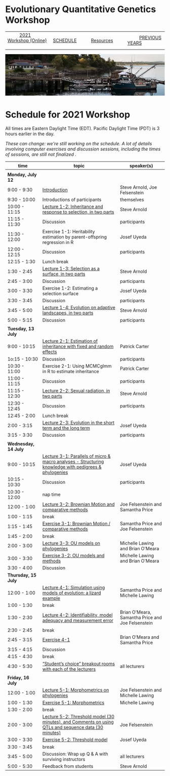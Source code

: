 
# Evolutionary Quantitative Genetics Workshop #

|        |        |        |    |
|--------|---------------------------------------------|--------------------|------------------------------------------|
| &nbsp;&nbsp;&nbsp;&nbsp;&nbsp;&nbsp;&nbsp;&nbsp;&nbsp; [2021 Workshop (Online)](/index.html) &nbsp;&nbsp;&nbsp;&nbsp;&nbsp;&nbsp;&nbsp;&nbsp;&nbsp; | &nbsp;&nbsp;&nbsp;&nbsp;&nbsp;&nbsp;&nbsp;&nbsp;&nbsp;&nbsp;&nbsp;&nbsp; [SCHEDULE](schedule.html) &nbsp;&nbsp;&nbsp;&nbsp;&nbsp;&nbsp;&nbsp;&nbsp;&nbsp; | &nbsp;&nbsp;&nbsp;&nbsp;&nbsp;&nbsp;&nbsp;&nbsp;&nbsp;&nbsp;&nbsp;&nbsp; [Resources](resources.html) &nbsp;&nbsp;&nbsp;&nbsp;&nbsp;&nbsp;&nbsp;&nbsp;&nbsp; | &nbsp;&nbsp;&nbsp;&nbsp;&nbsp;&nbsp;&nbsp;&nbsp;&nbsp; [PREVIOUS YEARS](previous.html) &nbsp;&nbsp;&nbsp;&nbsp;&nbsp;&nbsp; |


<div align="left">
<img src="/media/FHLimage2018b.jpg" alt="FHL waterfront in 2018">
</div>

# Schedule for 2021 Workshop #

All times are Eastern Daylight Time (EDT).  Pacific Daylight Time (PDT) is 3 hours earlier in the day.

_These can change: we're still working on the schedule.  A lot of details involving computer exercises and discussion sessions, including the times of sessions, are still not finalized ._


| time | topic  |  speaker(s) |
|---------|-------------|------------------|
| | | |
| **Monday, July 12**  |   |    |   
| 9:00 - 9:30 | [Introduction](lecture1-1.html) | Steve Arnold, Joe Felsenstein |
| 9:30 - 10:00 | Introductions of participants | themselves |
| 10:00 - 11:15 | [Lecture 1-2:  Inheritance and response to selection, in two parts](lecture1-2.html) | Steve Arnold | 
| 11:15 - 11:30 | Discussion | participants |
| 11:30 - 12:00 | Exercise 1-1:  Heritability estimation by parent-offspring regression in R | Josef Uyeda |
| 12:00 - 12:15 | Discussion | participants |
| 12:15 - 1:30 | Lunch break |  |
| 1:30 - 2:45 | [Lecture 1-3:  Selection as a surface, in two parts](lecture1-3.html) | Steve Arnold |
| 2:45 - 3:00 | Discussion | participants |
| 3:00 - 3:30 | Exercise 1-2:  Estimating a selection surface  | Josef Uyeda |
| 3:30 - 3:45 | Discussion | participants |
| 3:45 - 5:00 | [Lecture 1-4:  Evolution on adaptive landscapes, in two parts](lecture1-4.html) | Steve Arnold |
| 5:00 - 5:15 | Discussion | participants |
|  |  |  |
| **Tuesday, 13 July** | | |
| 9:00 - 10:15 | [Lecture 2-1:  Estimation of inheritance with fixed and random effects](lecture2-1.html) | Patrick Carter | 
| 1o:15 - 10:30 | Discussion | participants |
| 10:30 - 11:00 | Exercise 2-1:  Using MCMCglmm in R to estimate inheritance | Patrick Carter |
| 11:00 - 11:15 | Discussion | participants |
| 11:15 - 12:30 | [Lecture 2-2:  Sexual radiation, in two parts](lecture2-2.html) | Steve Arnold | 
| 12:30 - 12:45 | Discussion | participants |
| 12:45 - 2:00 | Lunch break | 
| 2:00 - 3:15 | [Lecture 2-3:  Evolution in the short term and the long term](lecture2-3.html) | Josef Uyeda |
| 3:15 - 3:30 | Discussion | participants |
| | | |
| **Wednesday, 14 July** | | |
| 9:00 - 10:15 | [Lecture 3-1: Parallels of micro & macro analyses - Structuring knowledge with pedigrees & phylogenies](lecture3-1.html) | Josef Uyeda | 
| 10:15 - 10:30 | Discussion | participants |
| 10:30 - 12:00 | nap time | |
| 12:00 - 1:00 | [Lecture 3-2: Brownian Motion and comparative methods](lecture3-2.html) | Joe Felsenstein and Samantha Price |
| 1:00 - 1:15 | break | |
| 1:15 - 1:45 | [Exercise 3-1: Brownian Motion / comparative methods](exercise3-1.html) | Samantha Price and Joe Felsenstein | 
| 1:45 - 2:00 | break | |
| 2:00 - 3:00 | [Lecture 3-3: OU models on phylogenies](lecture3-3.html) | Michelle Lawing and Brian O'Meara |
| 3:00 - 3:30 | [Exercise 3-2: OU models and methods](exercise3-2.html) | Michelle Lawing and Brian O'Meara |
| 3:30 - 4:00 | Discussion | |
| **Thursday, 15 July** | | |
|12:00 - 1:00 | [Lecture 4-1: Simulation using models of evolution: a lizard example](lecture4-1.html) | Samantha Price and Michelle Lawing |
| 1:00 - 1:30 | break |  |
| 1:30 - 2:30 | [Lecture 4-2: Identifiability, model adequacy and measurement error](lecture4-2.html) | Brian O'Meara, Samantha Price and Joe Felsenstein | 
| 2:30 - 2:45 | break |  |
| 2:45 - 3:15 | [Exercise 4-1](exercise4-1.html) | Brian O'Meara and Samantha Price |
| 3:15 - 4:15 | Discussion | |
| 4:15 - 4:30 | break | |
| 4:30 - 5:30 | [“Student’s choice” breakout rooms with each of the lecturers](lecture4-3.html) | all lecturers |
| | | |
| **Friday, 16 July** | | |
| 12:00 - 1:00 | [Lecture 5-1: Morphometrics on phylogenies](lecture5-1.html) | Joe Felsenstein and Michelle Lawing |
| 1:00 - 1:30 | [Exercise 5-1: Morphometrics](exercise5-1.html) | Michelle Lawing |
| 1:30 - 2:00 | break |  |
| 2:00 - 3:00 | [Lecture 5-2: Threshold model (30 minutes), and Comments on using QTLs and sequence data (30 minutes)](lecture5-2.md) | Joe Felsenstein |
| 3:00 - 3:30 | [Exercise 5-2: Threshold model](exercise5-2.html) | Josef Uyeda |
| 3:30 - 3:45 | break |  |
| 3:45 - 5:00 | Discussion: Wrap up Q & A with surviving instructors | all lecturers |
| 5:00 - 5:30 | Feedback from students | Steve Arnold |
